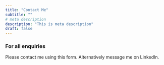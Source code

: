 ```yaml
---
title: "Contact Me"
subtitle: ""
# meta description
description: "This is meta description"
draft: false
---
```


### For all enquiries

Please contact me using this form.
Alternatively message me on LinkedIn.